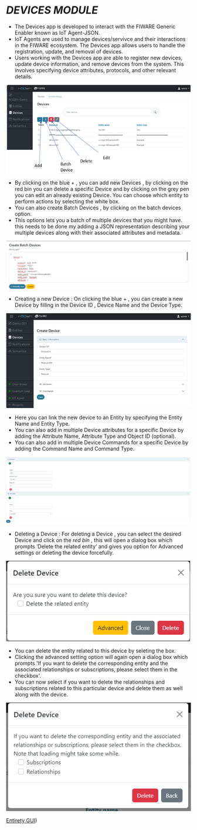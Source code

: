 # *DEVICES MODULE* 
-	The Devices app is developed to interact with the FIWARE Generic Enabler known as IoT Agent-JSON.
-	IoT Agents are used to manage devices/servivce and their interactions in the FIWARE ecosystem. The Devices app allows users to handle the registration, update, and removal of devices.
-	Users working with the Devices app are able to register new devices, update device information, and remove devices from the system. This involves specifying device attributes, protocols, and other relevant details.

![Alt text](image-11.png)

-	By clicking on the blue + , you can add new Devices , by clicking on the red bin you can delete a specific Device and by clicking on the grey pen you can edit an already existing Device. You can choose which entity to perform actions by selecting the white box.
-	You can also create Batch Devices , by clicking on the batch devices option. 
- This options lets you a batch of multiple devices that you might have. this needs to be done my adding a JSON representation describing your multiple devices along with their associated attributes and metadata.

![Alt text](image-14.png)

-	Creating a new Device : On clicking the blue + , you can create a new Device by filling in the Device ID , Device Name and the Device Type.

![Alt text](image-12.png)

- Here you can link the new device to an Entity by specifying the Entity Name and Entity Type.
-	You can also add in multiple Device attributes for a specific Device by adding the Attribute Name, Attribute Type and Object ID (optional).
-	You can also add in multiple Device Commands for a specific Device by adding the Command Name and Command Type. 

![Alt text](image-13.png)

- Deleting a Device : For deleting a Device , you can select the desired Device and click on the *red bin* , this will open a dialog box which prompts ‘Delete the related entity‘ and gives you option for Advanced settings or deleting the device forcefully. 

![Alt text](image-15.png)

- You can delete the entity related to this device by seleting the box.
- Clicking the advanced setting option will again open a dialog box which prompts 'If you want to delete the corresponding entity and the associated relationships or subscriptions, please select them in the checkbox'.
- You can now select if you want to delete the relationships and subscriptions related to this particular device and delete them as well along with the device. 

![Alt text](image-16.png)



 
 
 
 [Entirety GUI](https://github.com/N5GEH/n5geh.tools.entirety/blob/106-documentation-GUI/docs/GUI_TUTORIALS.md))
